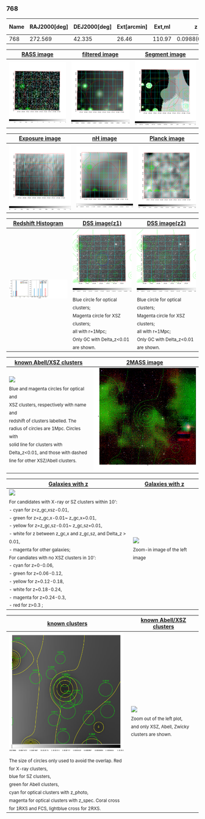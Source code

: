 <div STYLE="page-break-after: always;"></div>

### 768

|Name|RAJ2000[deg]|DEJ2000[deg] |Ext[arcmin]| Ext,ml | z | z_src| C|GC(XSZ,Delta_z<0.01)| GC(OPT,Delta_z<0.01)|GC| R_sig[arcmin] | R500[arcmin] | R500[Mpc]| CRsig[c/s] | CR500[c/s] |L500[1E44 erg/s]|F500[1E-12 erg/s/cm^2]| M500[1E14 Msun]|Tx[keV]|Cnt_sig|Beta|Rc[arcmin]|Comment|Alias|
|---|---|---|---|---|---|------|---|--------|---------|----------|---|---|---|---|---|---|---|---|---|---|---|---|---|---|
|768| 272.569| 42.335| 26.46| 110.97| 0.0988(0.006)| z1,| G| -| -| W| 47.035| 9.375| 1.026| 0.440(0.062)| 0.389(0.055)| 1.802(0.916)| 7.292(3.706)| 3.38(0.85)| 4.68(0.75)| 1259.7| 0.500(-0.001+0.001)| 6.726(-0.115+1.064)| -| t626|

|[RASS image](../image/768/768_img.pdf)|[filtered image](../image/768/768_fil.pdf)|[Segment image](../image/768/768_seg.pdf)|
|-------------------|--------------------|-------------------|
| <img src="../image/768/768_img.png" width="300">  | <img src="../image/768/768_fil.png" width="300">   | <img src="../image/768/768_seg.png" width="300">  |

|[Exposure image](../image/768/768_mex.pdf)| [nH image](../image/768/768_nh.pdf)| [Planck image](../image/768/768_p.pdf)|
|-------------------|--------------------|-------------------|
|<img src="../image/768/768_mex.png" width="300">   | <img src="../image/768/768_nh.png" width="300">    | <img src="../image/768/768_p.png" width="300"> |

|[Redshift Histogram](../image/768/768_zg.pdf) | [DSS image(z1)](../image/768/768_dss_z1.pdf)      |  [DSS image(z2)](../image/768/768_dss_z2.pdf)    |
|-------------------|--------------------|-------------------|
|<img src="../image/768/768_zg.png" width="300"> |<img src="../image/768/768_dss_z1.png" width="300"> <sub><br>Blue circle for optical clusters; <br>Magenta circle for XSZ clusters; <br>all with r=1Mpc; <br>Only GC with Delta_z<0.01 are shown. </sub>| <img src="../image/768/768_dss_z2.png" width="300"><sub><br>Blue circle for optical clusters; <br>Magenta circle for XSZ clusters; <br>all with r=1Mpc; <br>Only GC with Delta_z<0.01 are shown. </sub> |

|[known Abell/XSZ clusters](../image/768/768_m.pdf) | [2MASS image](../image/768/768_2mass.pdf)      |
|-------------------|-------------------|
|<img src=../image/768/768_m.png width="300"> <br><sub>Blue and magenta circles for optical and <br>XSZ clusters, respectively with name and <br>redshift of clusters labelled. The <br>radius of circles are 1Mpc. Circles with <br>solid line for clusters with <br>Delta_z<0.01, and those with dashed <br>line for other XSZ/Abell clusters.        </sub>|<img src="../image/768/768_2mass.png" width="300">  |

|[Galaxies with z](../image/768/768_opt_ned.pdf) |[Galaxies with z](../image/768/768_opt_ned_zoom.pdf) |
|-------------------|-------------------|
| <img src=../image/768/768_opt_ned.png width="300"> <br><sub> For candidates with X-ray or SZ clusters within 10': <br> - cyan for z<z_gc,xsz-0.01, <br> - green for z=z_gc,x-0.01~ z_gc,x+0.01, <br> - yellow for z=z_gc,sz-0.01~ z_gc,sz+0.01, <br> - white for z between z_gc,x and z_gc,sz, and Delta_z > 0.01, <br> - magenta for other galaxies; <br>For candiates with no XSZ clusters in 10': <br> - cyan for z=0-0.06, <br> - green for z=0.06-0.12, <br> - yellow for z=0.12-0.18, <br> - white for z=0.18-0.24, <br> - magenta for z=0.24-0.3, <br> - red for z>0.3 ;  </sub>|<img src=../image/768/768_opt_ned_zoom.png width="300">  <br><sub> Zoom-in image of the left image</sub>|

|[known clusters](../image/768/768_gc.pdf) |[known Abell/XSZ clusters](../image/768/768_gc_large.pdf) |
|-------------------|-------------------|
| <img src=../image/768/768_gc.png width="300"> <br><sub> The size of circles only used to avoid the overlap. Red for X-ray clusters, <br> blue for SZ clusters, <br> green for Abell clusters, <br> cyan for optical clusters with z_photo, <br> magenta for optical clusters with z_spec. Coral cross for 1RXS and FCS, lightblue cross for 2RXS. </sub>|<img src=../image/768/768_gc_large.png width="300"> <br><sub> Zoom out of the left plot, <br> and only XSZ, Abell, Zwicky clusters are shown. </sub> |




